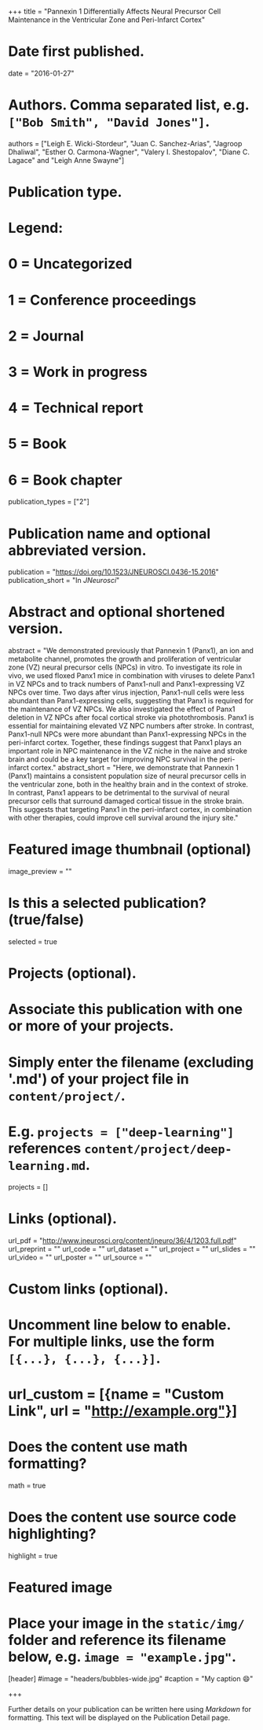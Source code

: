 +++
title = "Pannexin 1 Differentially Affects Neural Precursor Cell Maintenance in the Ventricular Zone and Peri-Infarct Cortex"

# Date first published.
date = "2016-01-27"

# Authors. Comma separated list, e.g. `["Bob Smith", "David Jones"]`.
authors = ["Leigh E. Wicki-Stordeur", "Juan C. Sanchez-Arias", "Jagroop Dhaliwal", "Esther O. Carmona-Wagner", "Valery I. Shestopalov", "Diane C. Lagace" and "Leigh Anne Swayne"]

# Publication type.
# Legend:
# 0 = Uncategorized
# 1 = Conference proceedings
# 2 = Journal
# 3 = Work in progress
# 4 = Technical report
# 5 = Book
# 6 = Book chapter
publication_types = ["2"]

# Publication name and optional abbreviated version.
publication = "https://doi.org/10.1523/JNEUROSCI.0436-15.2016"
publication_short = "In *JNeurosci*"

# Abstract and optional shortened version.
abstract = "We demonstrated previously that Pannexin 1 (Panx1), an ion and metabolite channel, promotes the growth and proliferation of ventricular zone (VZ) neural precursor cells (NPCs) in vitro. To investigate its role in vivo, we used floxed Panx1 mice in combination with viruses to delete Panx1 in VZ NPCs and to track numbers of Panx1-null and Panx1-expressing VZ NPCs over time. Two days after virus injection, Panx1-null cells were less abundant than Panx1-expressing cells, suggesting that Panx1 is required for the maintenance of VZ NPCs. We also investigated the effect of Panx1 deletion in VZ NPCs after focal cortical stroke via photothrombosis. Panx1 is essential for maintaining elevated VZ NPC numbers after stroke. In contrast, Panx1-null NPCs were more abundant than Panx1-expressing NPCs in the peri-infarct cortex. Together, these findings suggest that Panx1 plays an important role in NPC maintenance in the VZ niche in the naive and stroke brain and could be a key target for improving NPC survival in the peri-infarct cortex."
abstract_short = "Here, we demonstrate that Pannexin 1 (Panx1) maintains a consistent population size of neural precursor cells in the ventricular zone, both in the healthy brain and in the context of stroke. In contrast, Panx1 appears to be detrimental to the survival of neural precursor cells that surround damaged cortical tissue in the stroke brain. This suggests that targeting Panx1 in the peri-infarct cortex, in combination with other therapies, could improve cell survival around the injury site."

# Featured image thumbnail (optional)
image_preview = ""

# Is this a selected publication? (true/false)
selected = true

# Projects (optional).
#   Associate this publication with one or more of your projects.
#   Simply enter the filename (excluding '.md') of your project file in `content/project/`.
#   E.g. `projects = ["deep-learning"]` references `content/project/deep-learning.md`.
projects = []

# Links (optional).
url_pdf = "http://www.jneurosci.org/content/jneuro/36/4/1203.full.pdf"
url_preprint = ""
url_code = ""
url_dataset = ""
url_project = ""
url_slides = ""
url_video = ""
url_poster = ""
url_source = ""

# Custom links (optional).
#   Uncomment line below to enable. For multiple links, use the form `[{...}, {...}, {...}]`.
# url_custom = [{name = "Custom Link", url = "http://example.org"}]

# Does the content use math formatting?
math = true

# Does the content use source code highlighting?
highlight = true

# Featured image
# Place your image in the `static/img/` folder and reference its filename below, e.g. `image = "example.jpg"`.
[header]
#image = "headers/bubbles-wide.jpg"
#caption = "My caption 😄"

+++

Further details on your publication can be written here using *Markdown* for formatting. This text will be displayed on the Publication Detail page.
